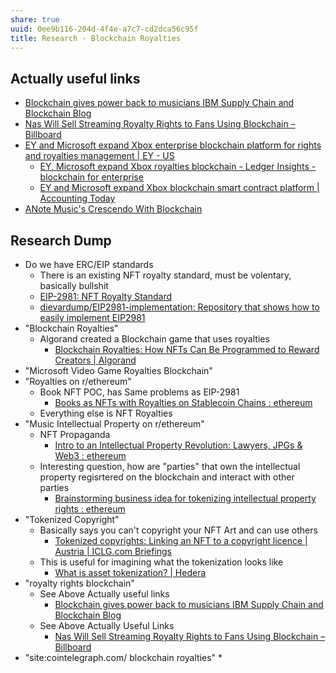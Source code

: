 ```yaml
---
share: true
uuid: 0ee9b116-204d-4f4e-a7c7-cd2dca56c95f
title: Research - Blockchain Royalties
---
```

## Actually useful links

* [Blockchain gives power back to musicians IBM Supply Chain and Blockchain Blog](https://www.ibm.com/blogs/blockchain/2020/07/blockchain-gives-power-back-to-musicians/)
* [Nas Will Sell Streaming Royalty Rights to Fans Using Blockchain – Billboard](https://www.billboard.com/pro/nas-selling-streaming-royalty-rights-blockchain/)
* [EY and Microsoft expand Xbox enterprise blockchain platform for rights and royalties management | EY - US](https://www.ey.com/en_us/news/2020/12/ey-and-microsoft-expand-xbox-enterprise-blockchain-platform-for-rights-and-royalties-management)
	* [EY, Microsoft expand Xbox royalties blockchain - Ledger Insights - blockchain for enterprise](https://www.ledgerinsights.com/ey-microsoft-expand-xbox-royalties-management-blockchain/)
	* [EY and Microsoft expand Xbox blockchain smart contract platform | Accounting Today](https://www.accountingtoday.com/news/ey-and-microsoft-expand-xbox-blockchain-smart-contract-platform)
* [ANote Music's Crescendo With Blockchain](https://blog.anotemusic.com/anote-musics-crescendo-with-blockchain?hsLang=en)

## Research Dump
* Do we have ERC/EIP standards
	* There is an existing NFT royalty standard, must be volentary, basically bullshit
	* [EIP-2981: NFT Royalty Standard](https://eips.ethereum.org/EIPS/eip-2981)
	* [dievardump/EIP2981-implementation: Repository that shows how to easily implement EIP2981](https://github.com/dievardump/EIP2981-implementation)
* "Blockchain Royalties"
	* Algorand created a Blockchain game that uses royalties
		* [Blockchain Royalties: How NFTs Can Be Programmed to Reward Creators | Algorand](https://www.algorand.com/resources/blog/blockchain-royalties-how-nfts-can-be-programmed)
* "Microsoft Video Game Royalties Blockchain"
* "Royalties on r/ethereum"
	* Book NFT POC, has Same problems as EIP-2981
		* [Books as NFTs with Royalties on Stablecoin Chains : ethereum](https://old.reddit.com/r/ethereum/comments/x6bq44/books_as_nfts_with_royalties_on_stablecoin_chains/)
	* Everything else is NFT Royalties
* "Music Intellectual Property on r/ethereum"
	* NFT Propaganda
		* [Intro to an Intellectual Property Revolution: Lawyers, JPGs & Web3 : ethereum](https://old.reddit.com/r/ethereum/comments/uzmf89/intro_to_an_intellectual_property_revolution/)
	 * Interesting question, how are "parties" that own the intellectual property regisrtered on the blockchain and interact with other parties
		* [Brainstorming business idea for tokenizing intellectual property rights : ethereum](https://old.reddit.com/r/ethereum/comments/2xmoaj/brainstorming_business_idea_for_tokenizing/)
* "Tokenized Copyright"
	* Basically says you can't copyright your NFT Art and can use others
		* [Tokenized copyrights: Linking an NFT to a copyright licence | Austria | ICLG.com Briefings](https://iclg.com/briefing/16380-tokenized-copyrights-linking-an-nft-to-a-copyright-licence)
	* This is useful for imagining what the tokenization looks like
		* [What is asset tokenization? | Hedera](https://hedera.com/learning/tokens/what-is-asset-tokenization)
* "royalty rights blockchain"
	* See Above Actually useful links
		* [Blockchain gives power back to musicians IBM Supply Chain and Blockchain Blog](https://www.ibm.com/blogs/blockchain/2020/07/blockchain-gives-power-back-to-musicians/) 
	* See Above Actually Useful Links
		* [Nas Will Sell Streaming Royalty Rights to Fans Using Blockchain – Billboard](https://www.billboard.com/pro/nas-selling-streaming-royalty-rights-blockchain/)
* "site:cointelegraph.com/ blockchain royalties"
	*